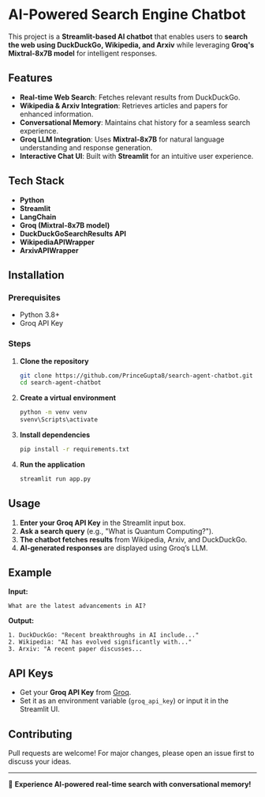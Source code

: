 # AI-Powered Search Engine Chatbot

This project is a **Streamlit-based AI chatbot** that enables users to **search the web using DuckDuckGo, Wikipedia, and Arxiv** while leveraging **Groq's Mixtral-8x7B model** for intelligent responses.

## Features

- **Real-time Web Search**: Fetches relevant results from DuckDuckGo.
- **Wikipedia & Arxiv Integration**: Retrieves articles and papers for enhanced information.
- **Conversational Memory**: Maintains chat history for a seamless search experience.
- **Groq LLM Integration**: Uses **Mixtral-8x7B** for natural language understanding and response generation.
- **Interactive Chat UI**: Built with **Streamlit** for an intuitive user experience.

## Tech Stack

- **Python**
- **Streamlit**
- **LangChain**
- **Groq (Mixtral-8x7B model)**
- **DuckDuckGoSearchResults API**
- **WikipediaAPIWrapper**
- **ArxivAPIWrapper**

## Installation

### Prerequisites

- Python 3.8+
- Groq API Key

### Steps

1. **Clone the repository**
   ```bash
   git clone https://github.com/PrinceGupta8/search-agent-chatbot.git
   cd search-agent-chatbot
   ```
2. **Create a virtual environment**
   ```bash
   python -m venv venv
   svenv\Scripts\activate
   ```
3. **Install dependencies**
   ```bash
   pip install -r requirements.txt
   ```
4. **Run the application**
   ```bash
   streamlit run app.py
   ```

## Usage

1. **Enter your Groq API Key** in the Streamlit input box.
2. **Ask a search query** (e.g., "What is Quantum Computing?").
3. **The chatbot fetches results** from Wikipedia, Arxiv, and DuckDuckGo.
4. **AI-generated responses** are displayed using Groq’s LLM.

## Example

**Input:**

```
What are the latest advancements in AI?
```

**Output:**

```
1. DuckDuckGo: "Recent breakthroughs in AI include..."
2. Wikipedia: "AI has evolved significantly with..."
3. Arxiv: "A recent paper discusses...
```

## API Keys

- Get your **Groq API Key** from [Groq](https://groq.com/).
- Set it as an environment variable (`groq_api_key`) or input it in the Streamlit UI.

## Contributing

Pull requests are welcome! For major changes, please open an issue first to discuss your ideas.

---

🚀 **Experience AI-powered real-time search with conversational memory!**

